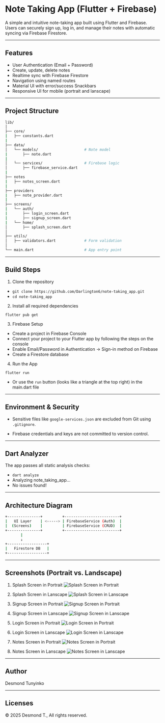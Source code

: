 # Note Taking App (Flutter + Firebase)

A simple and intuitive note-taking app built using Flutter and Firebase. Users can securely sign up, log in, and manage their notes with automatic syncing via Firebase Firestore.

---

## Features

- User Authentication (Email + Password)
- Create, update, delete notes
- Realtime sync with Firebase Firestore
- Navigation using named routes
- Material UI with error/success Snackbars
- Responsive UI for mobile (portrait and lanscape)

---

## Project Structure

```bash
lib/
│
├── core/
|   ├── constants.dart 
|
├── data/
│   └── models/                     # Note model
|       ├── note.dart
|
│   └── services/                   # Firebase logic
│       ├── firebase_service.dart
|
├── notes
|   ├── notes_screen.dart
|
├── providers
|   ├── note_provider.dart
|
├── screens/
|   └── auth/
|       ├── login_screen.dart
|       ├── signup_screen.dart
|   └── home/
│       ├── splash_screen.dart
│   
├── utils/
│   ├── validators.dart             # Form validation   
│
└── main.dart                       # App entry point
```
---
## Build Steps

1. Clone the repository
- `git clone https://github.com/Darlington6/note-taking_app.git`
- `cd note-taking_app`

2. Install all required dependencies

`flutter pub get`

3. Firebase Setup
- Create a project in Firebase Console
- Connect your project to your Flutter app by following the steps on the console
- Enable Email/Password in Authentication → Sign-in method on Firebase
- Create a Firestore database

4. Run the App

`flutter run`
- Or use the `run` button (looks like a triangle at the top right) in the main.dart file

---

## Environment & Security

- Sensitive files like `google-services.json` are excluded from Git using `.gitignore`.

- Firebase credentials and keys are not committed to version control.

---

## Dart Analyzer

The app passes all static analysis checks:
- `dart analyze`
- Analyzing note_taking_app...
- No issues found!

---

## Architecture Diagram

```bash
+---------------+         +-------------------------+
|   UI Layer    | <-----> | FirebaseService (Auth)  |
|  (Screens)    |         | FirebaseService (CRUD)  |
+---------------+         +-------------------------+
       |
       ↓
+------------------+
|   Firestore DB   |
+------------------+
```
---

## Screenshots (Portrait vs. Landscape)

1. Splash Screen in Portrait
![Splash Screen in Portrait](./screenshots/splash-screen-portrait.png)

2. Splash Screen in Lanscape
![Splash Screen in Lanscape](./screenshots/splash-screen-landscape.png)

3. Signup Screen in Portrait
![Signup Screen in Portrait](./screenshots/signup-screen-portrait.png)

4. Signup Screen in Lanscape
![Signup Screen in Lanscape](./screenshots/signup-screen-landscape.png)

5. Login Screen in Portrait
![Login Screen in Portrait](./screenshots/login-screen-portrait.png)

6. Login Screen in Lanscape
![Login Screen in Lanscape](./screenshots/login-screen-landscape.png)

7. Notes Screen in Portrait
![Notes Screen in Portrait](./screenshots/notes-screen-portrait.png)

8. Notes Screen in Lanscape
![Notes Screen in Lanscape](./screenshots/notes-screen-landscape.png)

---

## Author

Desmond Tunyinko

---
## Licenses

© 2025 Desmond T., All rights reserved.